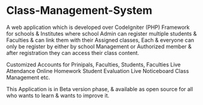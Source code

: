 # Class-Management-System
A web application which is developed over CodeIgniter (PHP) Framework for schools &amp; Institutes where school Admin can register multiple students &amp; Faculties &amp; can link them with their Assigned classes, Each &amp; everyone can only be register by  either by school Management or Authorized member &amp; after registration they can access their class content.   

Customized Accounts for Prinipals, Faculties, Students, Faculties 
Live Attendance 
Online Homework 
Student Evaluation 
Live Noticeboard 
Class Management etc.   


This Application is in Beta version phase, &amp; available as open source for all who wants to learn &amp; wants to improve it.
